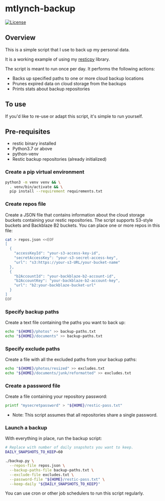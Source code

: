 # mtlynch-backup

[![License](http://img.shields.io/:license-mit-blue.svg?style=flat-square)](LICENSE)

## Overview

This is a simple script that I use to back up my personal data.

It is a working example of using my [resticpy](https://github.com/mtlynch/resticpy) library.

The script is meant to run once per day. It performs the following actions:

* Backs up specified paths to one or more cloud backup locations
* Prunes expired data on cloud storage from the backups
* Prints stats about backup repositories

## To use

If you'd like to re-use or adapt this script, it's simple to run yourself.

## Pre-requisites

* restic binary installed
* Python3.7 or above
* python-venv
* Restic backup repositories (already initialized)

### Create a pip virtual environment

```bash
python3 -m venv venv && \
  . venv/bin/activate && \
  pip install --requirement requirements.txt
```

### Create repos file

Create a JSON file that contains information about the cloud storage buckets containing your restic repositories. The script supports S3-style buckets and Backblaze B2 buckets. You can place one or more repos in this file:

```bash
cat > repos.json <<EOF
[
  {
    "accessKeyId": "your-s3-access-key-id",
    "secretAccessKey": "your-s3-secret-access-key",
    "url": "s3:https://your-s3-URL/your-bucket-name"
  },
  {
    "b2AccountId": "your-backblaze-b2-account-id",
    "b2AccountKey": "your-backblaze-b2-account-key",
    "url": "b2:your-backblaze-bucket-url"
  }
]
EOF
```

### Specify backup paths

Create a text file containing the paths you want to back up:

```bash
echo "${HOME}/photos" >> backup-paths.txt
echo "${HOME}/documents" >> backup-paths.txt
```

### Specify exclude paths

Create a file with all the excluded paths from your backup paths:

```bash
echo "${HOME}/photos/resized" >> excludes.txt
echo "${HOME}/documents/junk/reformatted" >> excludes.txt
```

### Create a password file

Create a file containing your repository password:

```bash
printf "mysecretpassword" > "${HOME}/restic-pass.txt"
```

* Note: This script assumes that all repositories share a single password.

### Launch a backup

With everything in place, run the backup script:

```bash
# Replace with number of daily snapshots you want to keep.
DAILY_SNAPSHOTS_TO_KEEP=60

./backup.py \
  --repos-file repos.json \
  --backup-paths-file backup-paths.txt \
  --exclude-file excludes.txt \
  --password-file "${HOME}/restic-pass.txt" \
  --keep-daily "${DAILY_SNAPSHOTS_TO_KEEP}"
```

You can use cron or other job schedulers to run this script regularly.
